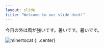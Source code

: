 ```yaml
---
layout: slide
title: "Welcome to our slide deck!"
---
```


今日の外は風が強いです。暑いです。暑いです。

![minertocat](https://octodex.github.com/images/minertocat.png)
{: .center}
